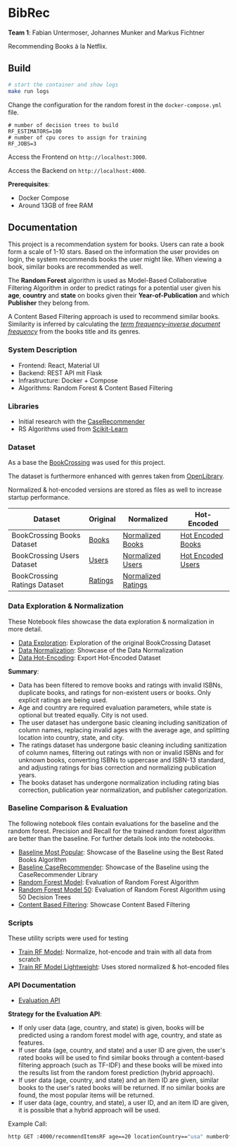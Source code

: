 # BibRec

__Team 1__: Fabian Untermoser, Johannes Munker and Markus Fichtner

Recommending Books à la Netflix.

## Build

```sh
# start the container and show logs
make run logs
```

Change the configuration for the random forest in the `docker-compose.yml` file.

```text
# number of decision trees to build
RF_ESTIMATORS=100
# number of cpu cores to assign for training
RF_JOBS=3
```

Access the Frontend on `http://localhost:3000`.

Access the Backend on `http://localhost:4000`.

__Prerequisites__:

- Docker Compose
- Around 13GB of free RAM

## Documentation

This project is a recommendation system for books. Users can rate a book form a scale of 1-10 stars. Based on the
information the user provides on login, the system recommends books the user might like. When viewing a book, similar
books are recommended as well.

The __Random Forest__ algorithm is used as Model-Based Collaborative Filtering Algorithm in order to predict ratings for
a potential user given his __age__, __country__ and __state__
on books given their __Year-of-Publication__ and which __Publisher__ they belong from.

A Content Based Filtering approach is used to recommend similar books. Similarity is inferred by calculating the [_term
frequency–inverse document frequency_](https://en.wikipedia.org/wiki/Tf%E2%80%93idf)
from the books title and its genres.

### System Description

- Frontend: React, Material UI
- Backend: REST API mit Flask
- Infrastructure: Docker + Compose
- Algorithms: Random Forest & Content Based Filtering

### Libraries

- Initial research with the [CaseRecommender](http://caserec.github.io/CaseRecommender/)
- RS Algorithms used from [Scikit-Learn](https://scikit-learn.org/)

### Dataset

As a base the [BookCrossing](http://www2.informatik.uni-freiburg.de/~cziegler/BX/) was used for this project.

The dataset is furthermore enhanced with genres taken from [OpenLibrary](https://openlibrary.org/).

Normalized & hot-encoded versions are stored as files as well to increase startup performance.

| Dataset                      | Original                            | Normalized                                        | Hot-Encoded                                 |
|------------------------------|-------------------------------------|---------------------------------------------------|---------------------------------------------|
| BookCrossing Books Dataset   | [Books](data/BX-Books.csv)          | [Normalized Books](data/normalized_books.csv)     | [Hot Encoded Books](data/encoded_books.csv) |
| BookCrossing Users Dataset   | [Users](data/BX-Users.csv)          | [Normalized Users](data/normalized_users.csv)     | [Hot Encoded Users](data/encoded_users.csv) |
| BookCrossing Ratings Dataset | [Ratings](data/BX-Book-Ratings.csv) | [Normalized Ratings](data/normalized_ratings.csv) |                                             |

### Data Exploration & Normalization

These Notebook files showcase the data exploration & normalization in more detail.

- [Data Exploration](data-exploration.ipynb): Exploration of the original BookCrossing Dataset
- [Data Normalization](data-normalization.ipynb): Showcase of the Data Normalization
- [Data Hot-Encoding](data-hot-encoding.ipynb): Export Hot-Encoded Dataset

__Summary__:

- Data has been filtered to remove books and ratings with invalid ISBNs, duplicate books, and ratings for non-existent
  users or books. Only explicit ratings are being used.
- Age and country are required evaluation parameters, while state is optional but treated equally. City is not used.
- The user dataset has undergone basic cleaning including sanitization of column names, replacing invalid ages with the
  average age, and splitting location into country, state, and city.
- The ratings dataset has undergone basic cleaning including sanitization of column names, filtering out ratings with
  non or invalid ISBNs and for unknown books, converting ISBNs to uppercase and ISBN-13 standard, and adjusting ratings
  for bias correction and normalizing publication years.
- The books dataset has undergone normalization including rating bias correction, publication year normalization, and
  publisher categorization.

### Baseline Comparison & Evaluation

The following notebook files contain evaluations for the baseline and the random forest. Precision and Recall for the
trained random forest algorithm are better than the baseline. For further details look into the notebooks.

- [Baseline Most Popular](baseline.ipynb): Showcase of the Baseline using the Best Rated Books Algorithm
- [Baseline CaseRecommender](baseline_case_recommender.ipynb): Showcase of the Baseline using the CaseRecommender
  Library
- [Random Forest Model](rf-model.ipynb): Evaluation of Random Forest Algorithm
- [Random Forest Model 50](notebooks/rf-model-50.ipynb): Evaluation of Random Forest Algorithm using 50 Decision Trees
- [Content Based Filtering](contentBasedFiltering.ipynb): Showcase Content Based Filtering

### Scripts

These utility scripts were used for testing

- [Train RF Model](bibrec/server/train-rf-model-full.py): Normalize, hot-encode and train with all data from scratch
- [Train RF Model Lightweight](bibrec/server/train-rf-model.py): Uses stored normalized & hot-encoded files

### API Documentation

- [Evaluation API](bibrec/api/openapi.yaml)

__Strategy for the Evaluation API__:

- If only user data (age, country, and state) is given, books will be predicted using a random forest model with age,
  country, and state as features.
- If user data (age, country, and state) and a user ID are given, the user's rated books will be used to find similar
  books through a content-based filtering approach (such as TF-IDF) and these books will be mixed into the results list
  from the random forest prediction (hybrid approach).
- If user data (age, country, and state) and an item ID are given, similar books to the user's rated books will be
  returned. If no similar books are found, the most popular items will be returned.
- If user data (age, country, and state), a user ID, and an item ID are given, it is possible that a hybrid approach
  will be used.

Example Call:

```sh
http GET :4000/recommendItemsRF age==20 locationCountry=="usa" numberOfItems=3
```

